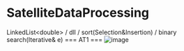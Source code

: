 # SatelliteDataProcessing
LinkedList&lt;double> / dll / sort(Selection&amp;Insertion) / binary search(Iterative&amp; e)
  === AT1 ===
![image](https://github.com/2022Dong/SatelliteDataProcessing/assets/110579171/136da405-0ae7-458e-8c58-a07a32266a9d)
